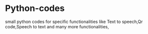 # Python-codes
small python codes for specific functionalities
like Text to speech,Qr code,Speech to text and many more functionalities,
